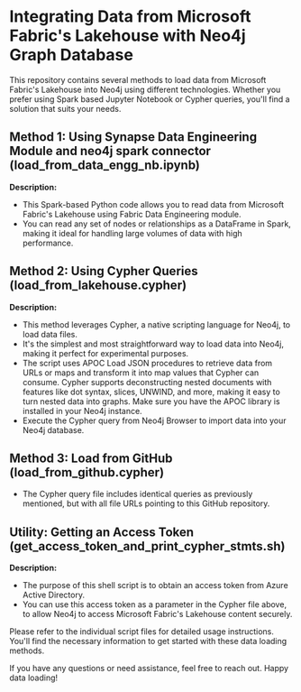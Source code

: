 # Integrating Data from Microsoft Fabric's Lakehouse with Neo4j Graph Database

This repository contains several methods to load data from Microsoft Fabric's Lakehouse into Neo4j using different technologies. Whether you prefer using Spark based Jupyter Notebook or Cypher queries, you'll find a solution that suits your needs.

## Method 1: Using Synapse Data Engineering Module and neo4j spark connector (load_from_data_engg_nb.ipynb)

**Description:**
- This Spark-based Python code allows you to read data from Microsoft Fabric's Lakehouse using Fabric Data Engineering module.
- You can read any set of nodes or relationships as a DataFrame in Spark, making it ideal for handling large volumes of data with high performance.

## Method 2: Using Cypher Queries (load_from_lakehouse.cypher)

**Description:**
- This method leverages Cypher, a native scripting language for Neo4j, to load data files.
- It's the simplest and most straightforward way to load data into Neo4j, making it perfect for experimental purposes.
- The script uses APOC Load JSON procedures to retrieve data from URLs or maps and transform it into map values that Cypher can consume. Cypher supports deconstructing nested documents with features like dot syntax, slices, UNWIND, and more, making it easy to turn nested data into graphs. Make sure you have the APOC library is installed in your Neo4j instance.
- Execute the Cypher query from Neo4j Browser to import data into your Neo4j database.

## Method 3: Load from GitHub (load_from_github.cypher)
- The Cypher query file includes identical queries as previously mentioned, but with all file URLs pointing to this GitHub repository.

## Utility: Getting an Access Token (get_access_token_and_print_cypher_stmts.sh)

**Description:**
- The purpose of this shell script is to obtain an access token from Azure Active Directory.
- You can use this access token as a parameter in the Cypher file above, to allow Neo4j to access Microsoft Fabric's Lakehouse content securely.

Please refer to the individual script files for detailed usage instructions. You'll find the necessary information to get started with these data loading methods.

If you have any questions or need assistance, feel free to reach out. Happy data loading!

